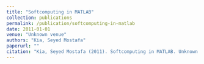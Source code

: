 ```yaml
---
title: "Softcomputing in MATLAB"
collection: publications
permalink: /publication/softcomputing-in-matlab
date: 2011-01-01
venue: "Unknown venue"
authors: "Kia, Seyed Mostafa"
paperurl: ""
citation: "Kia, Seyed Mostafa (2011). Softcomputing in MATLAB. Unknown venue."
---
```

